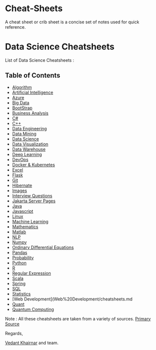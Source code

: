 # Cheat-Sheets
A cheat sheet or crib sheet is a concise set of notes used for quick reference.
# Data Science Cheatsheets

List of Data Science Cheatsheets :

## Table of Contents
- [Algorithm](https://github.com/smriti1313/Cheat-Sheets/blob/master/Algorithms/Algorithms.pdf)
- [Artificial Intelligence](Artificial%20Intelligence/README.md)
- [Azure](https://github.com/smriti1313/Cheat-Sheets/blob/master/Azure/azure.png)
- [Big Data](Big%20Data/README.md)
- [BootStrap](https://github.com/sandeep1324/Cheat-Sheets/blob/master/Bootstrap/Bootstrap-Cheat-Sheet.pdf)
- [Business Analysis](https://github.com/smriti1313/Cheat-Sheets/blob/master/BusinessAnalysis/CBAP.pdf)
- [C#](https://github.com/smriti1313/Cheat-Sheets/blob/master/C%23/README.md)
- [C++](https://github.com/sandeep1324/Cheat-Sheets/blob/master/C%2B%2B/Cpp.pdf)
- [Data Engineering](Data%20Engineering/README.md)
- [Data Mining](Data%20Mining/README.md)
- [Data Science](Data%20Science/README.md)
- [Data Visualization](Data%20Visualization/README.md)
- [Data Warehouse](Data%20Warehouse/README.md)
- [Deep Learning](Deep%20Learning/README.md)
- [DevOps](DevOps/README.md)
- [Docker & Kubernetes](Docker%20&%20Kubernetes/README.md)
- [Excel](Excel/README.md)
- [Flask](Flask/flask_cheatsheet.pdf)
- [Git](Git/README.md)
- [Hibernate](https://github.com/sandeep1324/Cheat-Sheets/blob/master/Hibernate/hibernate_annotations.pdf)
- [Images](Images//README.md)
- [Interview Questions](Interview%20Questions/README.md)
- [Jakarta Server Pages](https://github.com/sandeep1324/Cheat-Sheets/blob/master/Jakarta%20Server%20Pages/JSP%20Quick%20Reference%20Card.pdf)
- [Java](https://github.com/smriti1313/Cheat-Sheets/blob/master/Java/README.md)
- [Javascript](https://github.com/smriti1313/Cheat-Sheets/blob/master/JavaScript/README.md)
- [Linux](Linux/README.md)
- [Machine Learning](https://github.com/abhat222/Data-Science--Cheat-Sheet#machine-learning)
- [Mathematics](Mathematics/README.md)
- [Matlab](Matlab/README.md)
- [NLP](NLP/README.md)
- [Numpy](Numpy/README.md)
- [Ordinary Differential Equations](Ordinary%20Differential%20Equations/README.md)
- [Pandas](Pandas/README.md)
- [Probability](Probability/README.md)
- [Python](Python/README.md)
- [R](https://github.com/smriti1313/Cheat-Sheets/blob/master/R%20Cheat%20Sheet/README.md)
- [Regular Expression](https://github.com/smriti1313/Cheat-Sheets/blob/master/Regular_Expresion/README.md)
- [Scala](Scala/README.md)
- [Spring](https://github.com/sandeep1324/Cheat-Sheets/blob/master/Spring/Spring-framework-4.pdf)
- [SQL](SQL/README.md)
- [Statistics](Statistics/README.md)
- [Web Development](Web%20Development/cheatsheets.md
- [Quant](https://github.com/smriti1313/Cheat-Sheets/blob/master/Quant/QT%20Cheatsheet.pdf)
- [Quantum Computing](https://github.com/smriti1313/Cheat-Sheets/blob/master/QuantumComputing/quantum_computing.pdf)

Note : All these cheatsheets are taken from a variety of sources.
[Primary Source](https://github.com/abhat222/Data-Science--Cheat-Sheet)

Regards,

[Vedant Khairnar](http://vedantkhairnar.ml/) and team.
